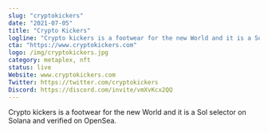 ```yaml
---
slug: "cryptokickers"
date: "2021-07-05"
title: "Crypto Kickers"
logline: "Crypto kickers is a footwear for the new World and it is a Sol selector on Solana and verified on OpenSea."
cta: "https://www.cryptokickers.com"
logo: /img/cryptokickers.jpg
category: metaplex, nft
status: live
Website: www.cryptokickers.com
Twitter: https://twitter.com/cryptokickers
Discord: https://discord.com/invite/vmXvKcx2QQ
---
```


Crypto kickers is a footwear for the new World and it is a Sol selector on Solana and verified on OpenSea.
